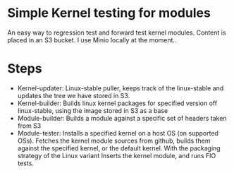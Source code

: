 Simple Kernel testing for modules
=================================
An easy way to regression test and forward test kernel modules.
Content is placed in an S3 bucket. I use Minio locally at the moment..

Steps
=====
- Kernel-updater: Linux-stable puller, keeps track of the linux-stable and updates the tree we have stored in S3.
- Kernel-builder: Builds linux kernel packages for specified version off linux-stable, using the image stored in S3 as a base
- Module-builder: Builds a module against a specific set of headers taken from S3
- Module-tester: Installs a specified kernel on a host OS (on supported OSs). Fetches the kernel module sources from github, builds them against the specified kernel, or the default kernel. With the packaging strategy of the Linux variant Inserts the kernel module, and runs FIO tests.
